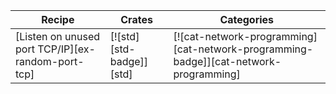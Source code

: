 | Recipe | Crates | Categories |
|--------|--------|------------|
| [Listen on unused port TCP/IP][ex-random-port-tcp] | [![std][std-badge]][std] | [![cat-network-programming][cat-network-programming-badge]][cat-network-programming] |
